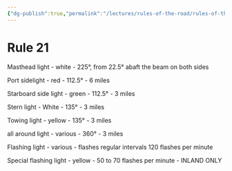 ```yaml
---
{"dg-publish":true,"permalink":"/lectures/rules-of-the-road/rules-of-the-road-index/rule-21-definitions/","created":"2025-05-27T18:49:16.151-04:00","updated":"2025-05-29T21:20:42.240-04:00"}
---
```


# Rule 21

Masthead light - white - 225°, from 22.5° abaft the beam on both sides

Port sidelight - red - 112.5° - 6 miles

Starboard side light - green - 112.5° - 3 miles

Stern light - White - 135° - 3 miles

Towing light - yellow - 135° - 3 miles

all around light - various - 360° - 3 miles

Flashing light - various - flashes regular intervals 120 flashes per minute

Special flashing light - yellow - 50 to 70 flashes per minute - INLAND ONLY